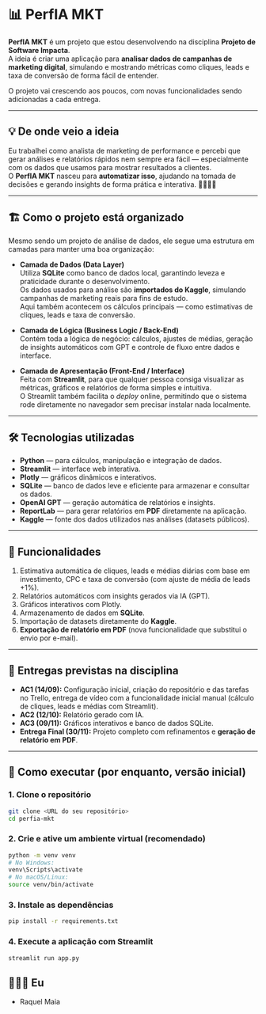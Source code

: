 # 📊 PerfIA MKT

**PerfIA MKT** é um projeto que estou desenvolvendo na disciplina **Projeto de Software Impacta**.  
A ideia é criar uma aplicação para **analisar dados de campanhas de marketing digital**, simulando e mostrando métricas como cliques, leads e taxa de conversão de forma fácil de entender.

O projeto vai crescendo aos poucos, com novas funcionalidades sendo adicionadas a cada entrega.

---

## 💡 De onde veio a ideia

Eu trabalhei como analista de marketing de performance e percebi que gerar análises e relatórios rápidos nem sempre era fácil — especialmente com os dados que usamos para mostrar resultados a clientes.  
O **PerfIA MKT** nasceu para **automatizar isso**, ajudando na tomada de decisões e gerando insights de forma prática e interativa. 💜👩🏽‍💻

---

## 🏗 Como o projeto está organizado

Mesmo sendo um projeto de análise de dados, ele segue uma estrutura em camadas para manter uma boa organização:

- **Camada de Dados (Data Layer)**  
  Utiliza **SQLite** como banco de dados local, garantindo leveza e praticidade durante o desenvolvimento.  
  Os dados usados para análise são **importados do Kaggle**, simulando campanhas de marketing reais para fins de estudo.  
  Aqui também acontecem os cálculos principais — como estimativas de cliques, leads e taxa de conversão.

- **Camada de Lógica (Business Logic / Back-End)**  
  Contém toda a lógica de negócio: cálculos, ajustes de médias, geração de insights automáticos com GPT e controle de fluxo entre dados e interface.

- **Camada de Apresentação (Front-End / Interface)**  
  Feita com **Streamlit**, para que qualquer pessoa consiga visualizar as métricas, gráficos e relatórios de forma simples e intuitiva.  
  O Streamlit também facilita o *deploy* online, permitindo que o sistema rode diretamente no navegador sem precisar instalar nada localmente.

---

## 🛠 Tecnologias utilizadas

- **Python** — para cálculos, manipulação e integração de dados.  
- **Streamlit** — interface web interativa.  
- **Plotly** — gráficos dinâmicos e interativos.  
- **SQLite** — banco de dados leve e eficiente para armazenar e consultar os dados.  
- **OpenAI GPT** — geração automática de relatórios e insights.  
- **ReportLab** — para gerar relatórios em **PDF** diretamente na aplicação.  
- **Kaggle** — fonte dos dados utilizados nas análises (datasets públicos).

---

## 📐 Funcionalidades

1. Estimativa automática de cliques, leads e médias diárias com base em investimento, CPC e taxa de conversão (com ajuste de média de leads +1%).  
2. Relatórios automáticos com insights gerados via IA (GPT).  
3. Gráficos interativos com Plotly.  
4. Armazenamento de dados em **SQLite**.  
5. Importação de datasets diretamente do **Kaggle**.  
6. **Exportação de relatório em PDF** (nova funcionalidade que substitui o envio por e-mail).

---

## 📅 Entregas previstas na disciplina

- **AC1 (14/09):** Configuração inicial, criação do repositório e das tarefas no Trello, entrega de vídeo com a funcionalidade inicial manual (cálculo de cliques, leads e médias com Streamlit).  
- **AC2 (12/10):** Relatório gerado com IA.  
- **AC3 (09/11):** Gráficos interativos e banco de dados SQLite.  
- **Entrega Final (30/11):** Projeto completo com refinamentos e **geração de relatório em PDF**.


---

## 🚀 Como executar (por enquanto, versão inicial)

### 1. Clone o repositório
```bash
git clone <URL do seu repositório>
cd perfia-mkt
```
### 2. Crie e ative um ambiente virtual (recomendado)
```bash
python -m venv venv
# No Windows:
venv\Scripts\activate
# No macOS/Linux:
source venv/bin/activate
```
### 3. Instale as dependências
```bash
pip install -r requirements.txt
```
### 4. Execute a aplicação com Streamlit
```bash
streamlit run app.py
```
## 👩🏽‍💻 Eu 

- Raquel Maia